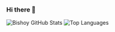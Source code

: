 ### Hi there 👋

<!-- - 🔭 I’m currently working on ...
- 🌱 I’m currently learning ...
- 👯 I’m looking to collaborate on ...
- 🤔 I’m looking for help with ...
- 💬 Ask me about ...
- 📫 How to reach me: ...
- 😄 Pronouns: ...
- ⚡ Fun fact: ...
 -->
 ![Bishoy GitHub Stats](https://github-readme-stats.vercel.app/api?username=Bishoy-Samwel&show_icons=true&locale=en&theme=dark)
![Top Languages](https://github-readme-stats.vercel.app/api/top-langs?username=Bishoy-Samwel&show_icons=true&locale=en&layout=compact&theme=dark)
